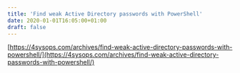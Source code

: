 ```yaml
---
title: 'Find weak Active Directory passwords with PowerShell'
date: 2020-01-01T16:05:00+01:00
draft: false
---
```


[https://4sysops.com/archives/find-weak-active-directory-passwords-with-powershell/](https://4sysops.com/archives/find-weak-active-directory-passwords-with-powershell/)